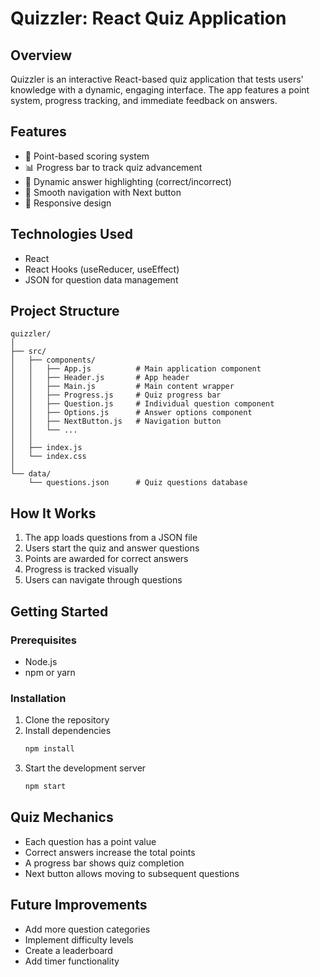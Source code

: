 # Quizzler: React Quiz Application

## Overview
Quizzler is an interactive React-based quiz application that tests users' knowledge with a dynamic, engaging interface. The app features a point system, progress tracking, and immediate feedback on answers.

## Features
- 🎯 Point-based scoring system
- 📊 Progress bar to track quiz advancement
- 🌈 Dynamic answer highlighting (correct/incorrect)
- 🚀 Smooth navigation with Next button
- 📱 Responsive design

## Technologies Used
- React
- React Hooks (useReducer, useEffect)
- JSON for question data management

## Project Structure
```
quizzler/
│
├── src/
│   ├── components/
│   │   ├── App.js          # Main application component
│   │   ├── Header.js       # App header
│   │   ├── Main.js         # Main content wrapper
│   │   ├── Progress.js     # Quiz progress bar
│   │   ├── Question.js     # Individual question component
│   │   ├── Options.js      # Answer options component
│   │   ├── NextButton.js   # Navigation button
│   │   └── ...
│   │
│   ├── index.js
│   └── index.css
│
└── data/
    └── questions.json      # Quiz questions database
```

## How It Works
1. The app loads questions from a JSON file
2. Users start the quiz and answer questions
3. Points are awarded for correct answers
4. Progress is tracked visually
5. Users can navigate through questions

## Getting Started

### Prerequisites
- Node.js
- npm or yarn

### Installation
1. Clone the repository
2. Install dependencies
   ```bash
   npm install
   ```
3. Start the development server
   ```bash
   npm start
   ```

## Quiz Mechanics
- Each question has a point value
- Correct answers increase the total points
- A progress bar shows quiz completion
- Next button allows moving to subsequent questions

## Future Improvements
- Add more question categories
- Implement difficulty levels
- Create a leaderboard
- Add timer functionality